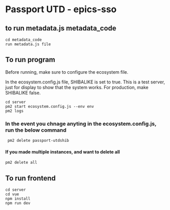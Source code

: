 # Passport UTD - epics-sso

## to run metadata.js metadata_code

```
cd metadata_code
run metadata.js file
```

## To run program

Before running, make sure to configure the ecosystem file.

In the ecosystem.config.js file, SHIBALIKE is set to true. This is a test server, just for display to show that the system works. For production,
make SHIBALIKE false.

```
cd server
pm2 start ecosystem.config.js --env env
pm2 logs
```

### In the event you chnage anyting in the ecosystem.config.js, run the below command

```
 pm2 delete passport-utdshib
```

#### If you made multiple instances, and want to delete all

```
pm2 delete all
```

## To run frontend

```
cd server
cd vue
npm install
npm run dev
```
